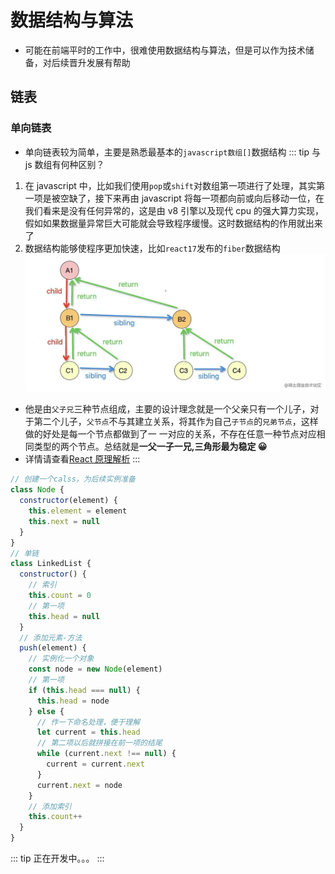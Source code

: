 # 数据结构与算法

- 可能在前端平时的工作中，很难使用数据结构与算法，但是可以作为技术储备，对后续晋升发展有帮助

## 链表

### 单向链表

- 单向链表较为简单，主要是熟悉最基本的`javascript数组[]`数据结构
  ::: tip 与 js 数组有何种区别？

1.  在 javascript 中，比如我们使用`pop`或`shift`对数组第一项进行了处理，其实第一项是被空缺了，接下来再由 javascript 将每一项都向前或向后移动一位，在我们看来是没有任何异常的，这是由 v8 引擎以及现代 cpu 的强大算力实现，假如如果数据量异常巨大可能就会导致程序缓慢。这时数据结构的作用就出来了
2.  数据结构能够使程序更加快速，比如`react17`发布的`fiber`数据结构
    ![Fiber](/fiber.webp)

- 他是由`父子兄`三种节点组成，主要的设计理念就是一个父亲只有一个儿子，对于第二个儿子，`父节点`不与其建立关系，将其作为自己`子节点`的`兄弟节点`，这样做的好处是每一个节点都做到了一 一对应的关系，不存在任意一种节点对应相同类型的两个节点。总结就是**一父一子一兄,三角形最为稳定 😀**
- 详情请查看[React 原理解析](/frontend/react/core.md)
  :::

```js
// 创建一个calss，为后续实例准备
class Node {
  constructor(element) {
    this.element = element
    this.next = null
  }
}
// 单链
class LinkedList {
  constructor() {
    // 索引
    this.count = 0
    // 第一项
    this.head = null
  }
  // 添加元素-方法
  push(element) {
    // 实例化一个对象
    const node = new Node(element)
    // 第一项
    if (this.head === null) {
      this.head = node
    } else {
      // 作一下命名处理，便于理解
      let current = this.head
      // 第二项以后就拼接在前一项的结尾
      while (current.next !== null) {
        current = current.next
      }
      current.next = node
    }
    // 添加索引
    this.count++
  }
}
```

::: tip 正在开发中。。。
:::
